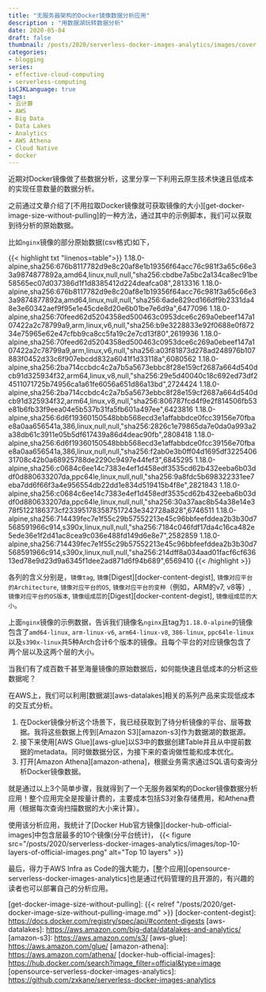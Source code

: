 ```yaml
---
title: "无服务器架构的Docker镜像数据分析应用"
description : "用数据湖玩转数据分析"
date: 2020-05-04
draft: false
thumbnail: /posts/2020/serverless-docker-images-analytics/images/cover.jpeg
categories:
- blogging
series:
- effective-cloud-computing
- serverless-computing
isCJKLanguage: true
tags:
- 云计算
- AWS
- Big Data
- Data Lakes
- Analytics
- AWS Athena
- Cloud Native
- docker
---
```

近期对Docker镜像做了些数据分析，这里分享一下利用云原生技术快速且低成本的实现任意数量的数据分析。

之前通过文章介绍了[不用拉取Docker镜像就可获取镜像的大小][get-docker-image-size-without-pulling]的一种方法，通过其中的示例脚本，我们可以获取到待分析的原始数据。

比如`nginx`镜像的部分原始数据(csv格式)如下，

{{< highlight txt "linenos=table">}}
1.18.0-alpine,sha256:676b8117782d9e8c20af8e1b19356f64acc76c981f3a65c66e33a9874877892a,amd64,linux,null,null,"sha256:cbdbe7a5bc2a134ca8ec91be58565ec07d037386d1f1d8385412d224deafca08",2813316
1.18.0-alpine,sha256:676b8117782d9e8c20af8e1b19356f64acc76c981f3a65c66e33a9874877892a,amd64,linux,null,null,"sha256:6ade829cd166df9b2331da48e3e60342aef9f95e1e45cde8d20e6b01be7e6d9a",6477096
1.18.0-alpine,sha256:70feed62d5204358ed500463c0953dce6c269a0ebeef147a107422a2c78799a9,arm,linux,v6,null,"sha256:b9e3228833e92f0688e0f87234e75965e62e47cfbb9ca8cc5fa19c2e7cd13f80",2619936
1.18.0-alpine,sha256:70feed62d5204358ed500463c0953dce6c269a0ebeef147a107422a2c78799a9,arm,linux,v6,null,"sha256:a03f81873d278ad248976b107883f0452d33c6f907ebcdd832a6041f1d33118a",6080562
1.18.0-alpine,sha256:2ba714ccbdc4c2a7b5a5673ebbc8f28e159cf2687a664d540dcb91d325934f32,arm64,linux,v8,null,"sha256:29e5d40040c18c692ed73df24511071725b74956ca1a61fe6056a651d86a13bd",2724424
1.18.0-alpine,sha256:2ba714ccbdc4c2a7b5a5673ebbc8f28e159cf2687a664d540dcb91d325934f32,arm64,linux,v8,null,"sha256:806787fcd4f9e2f814506fb53e81b6fb33f9eea04e5b537b31fa5fb601a497ee",6423816
1.18.0-alpine,sha256:6d6f19360150548bbb568ecd3e1affabbdce0fcc39156e70fbae8a0aa656541a,386,linux,null,null,"sha256:2826c1e79865da7e0da0a993a2a38db61c3911e05b5df617439a86d4deac90fb",2808418
1.18.0-alpine,sha256:6d6f19360150548bbb568ecd3e1affabbdce0fcc39156e70fbae8a0aa656541a,386,linux,null,null,"sha256:f2ab0e3b0ff04d1695df322540631708c42b0a68925788de2290c9497e44fef3",6845295
1.18.0-alpine,sha256:c0684c6ee14c7383e4ef1d458edf3535cd62b432eeba6b03ddf0d880633207da,ppc64le,linux,null,null,"sha256:9a8fdc5b698322331ee7eba7dd6f66f3a4e956554db22dd1e834d519415b4f8e",2821843
1.18.0-alpine,sha256:c0684c6ee14c7383e4ef1d458edf3535cd62b432eeba6b03ddf0d880633207da,ppc64le,linux,null,null,"sha256:30a37aac8b54a38e14e378f5122186373cf233951783587517243e342728a828",6746511
1.18.0-alpine,sha256:714439fec7e1f55c29b57552213e45c96bbfeefddea2b3b30d7568591966c914,s390x,linux,null,null,"sha256:7184c046fdf17da4c16ca482e5ede36e1f2d41ac8cea9c036e488fd149d6e8e7",2582859
1.18.0-alpine,sha256:714439fec7e1f55c29b57552213e45c96bbfeefddea2b3b30d7568591966c914,s390x,linux,null,null,"sha256:214dff8a034aad01facf6cf63613ed78e9d23d9a6345f1dee2ad871d6f94b689",6569410
{{< /highlight >}}

各列的含义分别是，`镜像tag`, `镜像`[Digest][docker-content-degist], `镜像对应平台的Architecture`, `镜像对应平台的OS`, `镜像对应平台的变种`（例如，ARM的v7, v8等）, `镜像对应平台的OS版本`, `镜像组成层的`[Digest][docker-content-degist], `镜像组成层的大小`。

上面`nginx`镜像的示例数据，告诉我们镜像名`nginx`且tag为`1.18.0-alpine`的镜像包含了`amd64-linux`, `arm-linux-v6`, `arm64-linux-v8`, `386-linux`, `ppc64le-linux`以及`s390x-linux`共5种Arch合计6个版本的镜像。且每个平台的对应镜像包含了两个层以及这两个层的大小。

当我们有了成百数千甚至海量镜像的原始数据后，如何能快速且低成本的分析这些数据呢？

<!--more-->

在AWS上，我们可以利用[数据湖][aws-datalakes]相关的系列产品来实现低成本的交互式分析。

1. 在Docker镜像分析这个场景下，我已经获取到了待分析镜像的平台、层等数据。我将这些数据上传到[Amazon S3][amazon-s3]作为数据湖的数据源。
2. 接下来使用[AWS Glue][aws-glue]以S3中的数据创建Table并且从中提前数据的metadata。同时做数据分区，为接下来的查询做性能和成本优化。
3. 打开[Amazon Athena][amazon-athena]，根据业务需求通过SQL语句查询分析Docker镜像数据。

就是通过以上3个简单步骤，我就得到了一个无服务器架构的Docker镜像数据分析应用！整个应用完全是按量计费的，主要成本包括S3对象存储费用，和Athena费用（根据每次查询扫描数据的大小来计算）。

使用该分析应用，我统计了[Docker Hub官方镜像][docker-hub-official-images]中包含层最多的10个镜像(分平台统计)，
{{< figure src="/posts/2020/serverless-docker-images-analytics/images/top-10-layers-of-official-images.png" alt="Top 10 layers" >}}

最后，得力于AWS Infra as Code的强大能力，[整个应用][opensource-serverless-docker-images-analytics]也是通过代码管理的且开源的，有兴趣的读者也可以部署自己的分析应用。

[get-docker-image-size-without-pulling]: {{< relref "/posts/2020/get-docker-image-size-without-pulling-image.md" >}}
[docker-content-degist]: https://docs.docker.com/registry/spec/api/#content-digests
[aws-datalakes]: https://aws.amazon.com/big-data/datalakes-and-analytics/
[amazon-s3]: https://aws.amazon.com/s3/
[aws-glue]: https://aws.amazon.com/glue/
[amazon-athena]: https://aws.amazon.com/athena/
[docker-hub-official-images]: https://hub.docker.com/search?image_filter=official&type=image 
[opensource-serverless-docker-images-analytics]: https://github.com/zxkane/serverless-docker-images-analytics